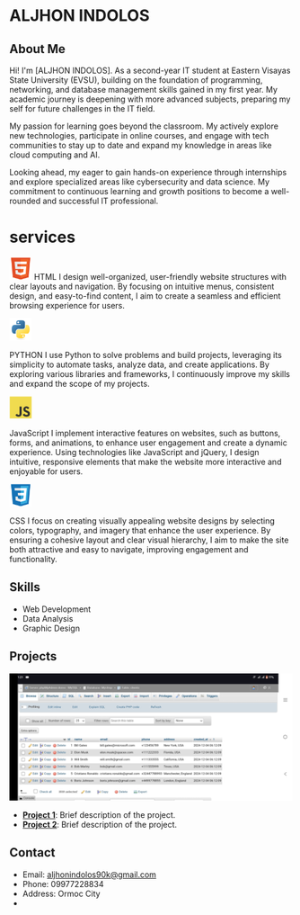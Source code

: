 # ALJHON INDOLOS 
## About Me
Hi! I'm [ALJHON INDOLOS].
As a second-year IT student at Eastern Visayas State University (EVSU), building on the foundation of programming, networking, and database management skills gained in my first year. My academic journey is deepening with more advanced subjects, preparing my self for future challenges in the IT field.

My passion for learning goes beyond the classroom. My actively explore new technologies, participate in online courses, and engage with tech communities to stay up to date and expand my knowledge in areas like cloud computing and AI.

Looking ahead, my eager to gain hands-on experience through internships and explore specialized areas like cybersecurity and data science. My commitment to continuous learning and growth positions to become a well-rounded and successful IT professional.


# services 
<p align="leftp">
<img src="https://raw.githubusercontent.com/devicons/devicon/master/icons/html5/html5-original.svg" alt="HTML5" width="40" height="40"/>
HTML
I design well-organized, user-friendly website structures with clear layouts and navigation. By focusing on intuitive menus, consistent design, and easy-to-find content, I aim to create a seamless and efficient browsing experience for users.

<p align="leftp">

<img src="https://raw.githubusercontent.com/devicons/devicon/master/icons/python/python-original.svg" alt="Python" width="40" height="40"/>
  
PYTHON
I use Python to solve problems and build projects, leveraging its simplicity to automate tasks, analyze data, and create applications. By exploring various libraries and frameworks, I continuously improve my skills and expand the scope of my projects.

<p align="leftp">
<img src="https://raw.githubusercontent.com/devicons/devicon/master/icons/javascript/javascript-original.svg" alt="JavaScript" width="40" height="40"/>
  
JavaScript
I implement interactive features on websites, such as buttons, forms, and animations, to enhance user engagement and create a dynamic experience. Using technologies like JavaScript and jQuery, I design intuitive, responsive elements that make the website more interactive and enjoyable for users.



<p align="leftp">
<img src="https://raw.githubusercontent.com/devicons/devicon/master/icons/css3/css3-original.svg" alt="CSS3" width="40" height="40"/>

CSS
I focus on creating visually appealing website designs by selecting colors, typography, and imagery that enhance the user experience. By ensuring a cohesive layout and clear visual hierarchy, I aim to make the site both attractive and easy to navigate, improving engagement and functionality.


## Skills
- Web Development
- Data Analysis
- Graphic Design

## Projects
![Project Screenshot](Screenshot_20241204_132150.jpg)

- **[Project 1](#)**: Brief description of the project.
- **[Project 2](#)**: Brief description of the project.

## Contact
- Email: aljhonindolos90k@gmail.com
- Phone: 09977228834
- Address: Ormoc City 
- 
